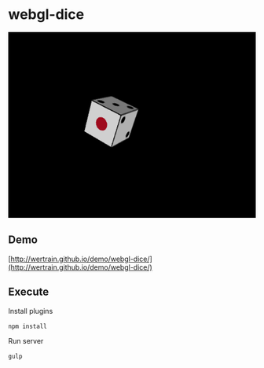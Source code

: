 # webgl-dice

![Screenshot](https://github.com/wertrain/webgl-dice/blob/master/screenshot/02.png)

## Demo

[http://wertrain.github.io/demo/webgl-dice/](http://wertrain.github.io/demo/webgl-dice/)

## Execute

Install plugins

    npm install

Run server

    gulp 